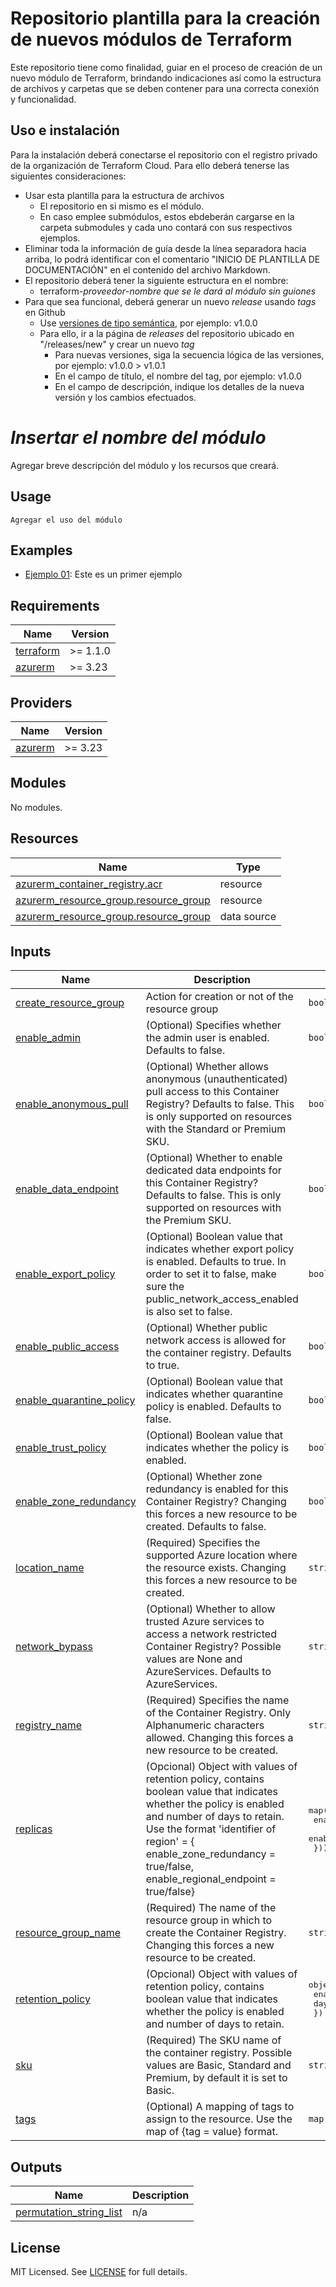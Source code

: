 # Repositorio plantilla para la creación de nuevos módulos de Terraform
Este repositorio tiene como finalidad, guiar en el proceso de creación de un nuevo módulo de Terraform, brindando indicaciones así como la estructura de archivos y carpetas que se deben contener para una correcta conexión y funcionalidad.

## Uso e instalación
Para la instalación deberá conectarse el repositorio con el registro privado de la organización de Terraform Cloud. Para ello deberá tenerse las siguientes consideraciones:
* Usar esta plantilla para la estructura de archivos
  * El repositorio en si mismo es el módulo.
  * En caso emplee submódulos, estos ebdeberán cargarse en la carpeta submodules y cada uno contará con sus respectivos ejemplos.
* Eliminar toda la información de guía desde la línea separadora hacia arriba, lo podrá identificar con el comentario "INICIO DE PLANTILLA DE DOCUMENTACIÓN" en el contenido del archivo Markdown.
* El repositorio deberá tener la siguiente estructura en el nombre:
  * terraform-_proveedor_-_nombre que se le dará al módulo sin guiones_
* Para que sea funcional, deberá generar un nuevo _release_ usando _tags_ en Github
  * Use [versiones de tipo semántica](https://semver.org/), por ejemplo: v1.0.0
  * Para ello, ir a la página de _releases_ del repositorio ubicado en "/releases/new" y crear un nuevo _tag_
    * Para nuevas versiones, siga la secuencia lógica de las versiones, por ejemplo: v1.0.0 > v1.0.1
    * En el campo de título, el nombre del tag, por ejemplo: v1.0.0
    * En el campo de descripción, indique los detalles de la nueva versión y los cambios efectuados.

<!-- INICIO DE PLANTILLA DE DOCUMENTACIÓN -->

# _Insertar el nombre del módulo_
Agregar breve descripción del módulo y los recursos que creará.

## Usage

```hcl
Agregar el uso del módulo
```

## Examples

- [Ejemplo 01](https://github.com/orion-global/terraform-module-template/tree/prod/examples/example-001): Este es un primer ejemplo

## Requirements

| Name | Version |
|------|---------|
| <a name="requirement_terraform"></a> [terraform](#requirement\_terraform) | >= 1.1.0 |
| <a name="requirement_azurerm"></a> [azurerm](#requirement\_azurerm) | >= 3.23 |

## Providers

| Name | Version |
|------|---------|
| <a name="provider_azurerm"></a> [azurerm](#provider\_azurerm) | >= 3.23 |

## Modules

No modules.

## Resources

| Name | Type |
|------|------|
| [azurerm_container_registry.acr](https://registry.terraform.io/providers/hashicorp/azurerm/latest/docs/resources/container_registry) | resource |
| [azurerm_resource_group.resource_group](https://registry.terraform.io/providers/hashicorp/azurerm/latest/docs/resources/resource_group) | resource |
| [azurerm_resource_group.resource_group](https://registry.terraform.io/providers/hashicorp/azurerm/latest/docs/data-sources/resource_group) | data source |

## Inputs

| Name | Description | Type | Default | Required |
|------|-------------|------|---------|:--------:|
| <a name="input_create_resource_group"></a> [create\_resource\_group](#input\_create\_resource\_group) | Action for creation or not of the resource group | `bool` | `false` | no |
| <a name="input_enable_admin"></a> [enable\_admin](#input\_enable\_admin) | (Optional) Specifies whether the admin user is enabled. Defaults to false. | `bool` | `null` | no |
| <a name="input_enable_anonymous_pull"></a> [enable\_anonymous\_pull](#input\_enable\_anonymous\_pull) | (Optional) Whether allows anonymous (unauthenticated) pull access to this Container Registry? Defaults to false. This is only supported on resources with the Standard or Premium SKU. | `bool` | `null` | no |
| <a name="input_enable_data_endpoint"></a> [enable\_data\_endpoint](#input\_enable\_data\_endpoint) | (Optional) Whether to enable dedicated data endpoints for this Container Registry? Defaults to false. This is only supported on resources with the Premium SKU. | `bool` | `null` | no |
| <a name="input_enable_export_policy"></a> [enable\_export\_policy](#input\_enable\_export\_policy) | (Optional) Boolean value that indicates whether export policy is enabled. Defaults to true. In order to set it to false, make sure the public\_network\_access\_enabled is also set to false. | `bool` | `null` | no |
| <a name="input_enable_public_access"></a> [enable\_public\_access](#input\_enable\_public\_access) | (Optional) Whether public network access is allowed for the container registry. Defaults to true. | `bool` | `null` | no |
| <a name="input_enable_quarantine_policy"></a> [enable\_quarantine\_policy](#input\_enable\_quarantine\_policy) | (Optional) Boolean value that indicates whether quarantine policy is enabled. Defaults to false. | `bool` | `null` | no |
| <a name="input_enable_trust_policy"></a> [enable\_trust\_policy](#input\_enable\_trust\_policy) | (Optional) Boolean value that indicates whether the policy is enabled. | `bool` | `null` | no |
| <a name="input_enable_zone_redundancy"></a> [enable\_zone\_redundancy](#input\_enable\_zone\_redundancy) | (Optional) Whether zone redundancy is enabled for this Container Registry? Changing this forces a new resource to be created. Defaults to false. | `bool` | `null` | no |
| <a name="input_location_name"></a> [location\_name](#input\_location\_name) | (Required) Specifies the supported Azure location where the resource exists. Changing this forces a new resource to be created. | `string` | `null` | no |
| <a name="input_network_bypass"></a> [network\_bypass](#input\_network\_bypass) | (Optional) Whether to allow trusted Azure services to access a network restricted Container Registry? Possible values are None and AzureServices. Defaults to AzureServices. | `string` | `null` | no |
| <a name="input_registry_name"></a> [registry\_name](#input\_registry\_name) | (Required) Specifies the name of the Container Registry. Only Alphanumeric characters allowed. Changing this forces a new resource to be created. | `string` | `null` | no |
| <a name="input_replicas"></a> [replicas](#input\_replicas) | (Opcional) Object with values of retention policy, contains boolean value that indicates whether the policy is enabled and number of days to retain. Use the format 'identifier of region' = { enable\_zone\_redundancy = true/false, enable\_regional\_endpoint = true/false} | <pre>map(object({<br>    enable_zone_redundancy   = bool<br>    enable_regional_endpoint = bool<br>  }))</pre> | `null` | no |
| <a name="input_resource_group_name"></a> [resource\_group\_name](#input\_resource\_group\_name) | (Required) The name of the resource group in which to create the Container Registry. Changing this forces a new resource to be created. | `string` | `null` | no |
| <a name="input_retention_policy"></a> [retention\_policy](#input\_retention\_policy) | (Opcional) Object with values of retention policy, contains boolean value that indicates whether the policy is enabled and number of days to retain. | <pre>object({<br>    enabled = bool<br>    days    = number<br>  })</pre> | `null` | no |
| <a name="input_sku"></a> [sku](#input\_sku) | (Required) The SKU name of the container registry. Possible values are Basic, Standard and Premium, by default it is set to Basic. | `string` | `"Basic"` | no |      
| <a name="input_tags"></a> [tags](#input\_tags) | (Optional) A mapping of tags to assign to the resource. Use the map of {tag = value} format. | `map(string)` | `{}` | no |

## Outputs

| Name | Description |
|------|-------------|
| <a name="output_permutation_string_list"></a> [permutation\_string\_list](#output\_permutation\_string\_list) | n/a |

## License

MIT Licensed. See [LICENSE](https://github.com/orion-global/terraform-module-template/tree/prod/LICENSE) for full details.